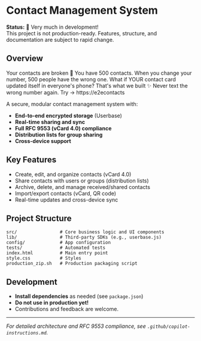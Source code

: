 # Contact Management System

**Status:** 🚧 Very much in development!  
This project is not production-ready. Features, structure, and documentation are subject to rapid change.

## Overview

Your contacts are broken 🤯
You have 500 contacts. When you change your number, 500 people have the wrong one.
What if YOUR contact card updated itself in everyone's phone?
That's what we built ✨
Never text the wrong number again.
Try  → https://e2econtacts

A secure, modular contact management system with:
- **End-to-end encrypted storage** (Userbase)
- **Real-time sharing and sync**
- **Full RFC 9553 (vCard 4.0) compliance**
- **Distribution lists for group sharing**
- **Cross-device support**

## Key Features

- Create, edit, and organize contacts (vCard 4.0)
- Share contacts with users or groups (distribution lists)
- Archive, delete, and manage received/shared contacts
- Import/export contacts (vCard, QR code)
- Real-time updates and cross-device sync

## Project Structure

```
src/                # Core business logic and UI components
lib/                # Third-party SDKs (e.g., userbase.js)
config/             # App configuration
tests/              # Automated tests
index.html          # Main entry point
style.css           # Styles
production_zip.sh   # Production packaging script
```

## Development

- **Install dependencies** as needed (see `package.json`)
- **Do not use in production yet!**
- Contributions and feedback are welcome.

---

*For detailed architecture and RFC 9553 compliance, see `.github/copilot-instructions.md`.*
